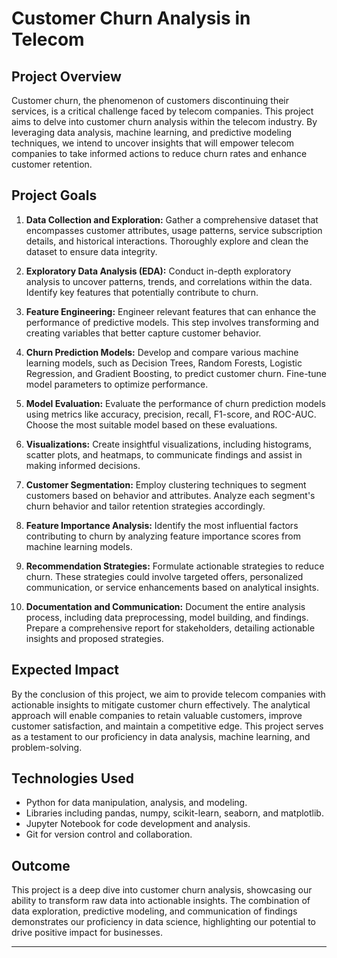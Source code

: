 # Customer Churn Analysis in Telecom

## Project Overview

Customer churn, the phenomenon of customers discontinuing their services, is a critical challenge faced by telecom companies. This project aims to delve into customer churn analysis within the telecom industry. By leveraging data analysis, machine learning, and predictive modeling techniques, we intend to uncover insights that will empower telecom companies to take informed actions to reduce churn rates and enhance customer retention.

## Project Goals

1. **Data Collection and Exploration:** Gather a comprehensive dataset that encompasses customer attributes, usage patterns, service subscription details, and historical interactions. Thoroughly explore and clean the dataset to ensure data integrity.

2. **Exploratory Data Analysis (EDA):** Conduct in-depth exploratory analysis to uncover patterns, trends, and correlations within the data. Identify key features that potentially contribute to churn.

3. **Feature Engineering:** Engineer relevant features that can enhance the performance of predictive models. This step involves transforming and creating variables that better capture customer behavior.

4. **Churn Prediction Models:** Develop and compare various machine learning models, such as Decision Trees, Random Forests, Logistic Regression, and Gradient Boosting, to predict customer churn. Fine-tune model parameters to optimize performance.

5. **Model Evaluation:** Evaluate the performance of churn prediction models using metrics like accuracy, precision, recall, F1-score, and ROC-AUC. Choose the most suitable model based on these evaluations.

6. **Visualizations:** Create insightful visualizations, including histograms, scatter plots, and heatmaps, to communicate findings and assist in making informed decisions.

7. **Customer Segmentation:** Employ clustering techniques to segment customers based on behavior and attributes. Analyze each segment's churn behavior and tailor retention strategies accordingly.

8. **Feature Importance Analysis:** Identify the most influential factors contributing to churn by analyzing feature importance scores from machine learning models.

9. **Recommendation Strategies:** Formulate actionable strategies to reduce churn. These strategies could involve targeted offers, personalized communication, or service enhancements based on analytical insights.

10. **Documentation and Communication:** Document the entire analysis process, including data preprocessing, model building, and findings. Prepare a comprehensive report for stakeholders, detailing actionable insights and proposed strategies.

## Expected Impact

By the conclusion of this project, we aim to provide telecom companies with actionable insights to mitigate customer churn effectively. The analytical approach will enable companies to retain valuable customers, improve customer satisfaction, and maintain a competitive edge. This project serves as a testament to our proficiency in data analysis, machine learning, and problem-solving.

## Technologies Used

- Python for data manipulation, analysis, and modeling.
- Libraries including pandas, numpy, scikit-learn, seaborn, and matplotlib.
- Jupyter Notebook for code development and analysis.
- Git for version control and collaboration.

## Outcome

This project is a deep dive into customer churn analysis, showcasing our ability to transform raw data into actionable insights. The combination of data exploration, predictive modeling, and communication of findings demonstrates our proficiency in data science, highlighting our potential to drive positive impact for businesses.

---
